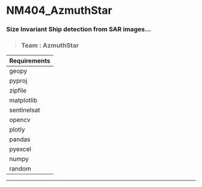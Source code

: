# NM404_AzmuthStar
### Size Invariant Ship detection from SAR images...
> ### Team : AzmuthStar


| Requirements  | 
| ------------- | 
| geopy         | 
| pyproj        |
| zipfile       |
| matplotlib    |
| sentinelsat   |
| opencv        |
| plotly        |
| pandas        |
| pyexcel       |
| numpy         |
| random        |
----------------





  
